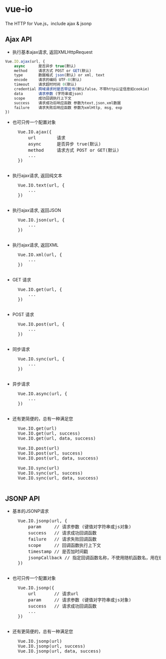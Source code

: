 # vue-io
The HTTP for Vue.js，include ajax &amp; jsonp

## Ajax API

+ 执行基本ajax请求, 返回XMLHttpRequest
```javascript
Vue.IO.ajax(url, {
    async      是否异步 true(默认)
    method     请求方式 POST or GET(默认)
    type       数据格式 json(默认) or xml, text
    encode     请求的编码 UTF-8(默认)
    timeout    请求超时时间 0(默认)
    credential 跨域请求时是否带证书(默认false，不带http认证信息如cookie)
    data       请求参数 (字符串或json)
    scope      成功回调执行上下文
    success    请求成功后响应函数 参数为text,json,xml数据
    failure    请求失败后响应函数 参数为xmlHttp, msg, exp
})
```
+ 也可只传一个配置对象
    <pre>
    Vue.IO.ajax({
        url        请求
        async      是否异步 true(默认)
        method     请求方式 POST or GET(默认)
        ...
    })
    </pre>
        
+ 执行ajax请求, 返回纯文本
    <pre>
    Vue.IO.text(url, {
        ...
    })
    </pre>
    
+ 执行ajax请求, 返回JSON
    <pre>
    Vue.IO.json(url, {
        ...
    })
    </pre>
    
+ 执行ajax请求, 返回XML
    <pre>
    Vue.IO.xml(url, {
        ...
    })
    </pre>
    
+ GET 请求
    <pre>
    Vue.IO.get(url, {
        ...
    })
    </pre>

+ POST 请求
    <pre>
    Vue.IO.post(url, {
        ...
    })
    </pre>

+ 同步请求
    <pre>
    Vue.IO.sync(url, {
        ...
    })
    </pre>
    
+ 异步请求
    <pre>
    Vue.IO.async(url, {
        ...
    })
    </pre>
        
+ 还有更简便的，总有一种满足您
    <pre>
    Vue.IO.get(url)
    Vue.IO.get(url, success)
    Vue.IO.get(url, data, success)
    
    Vue.IO.post(url)
    Vue.IO.post(url, success)
    Vue.IO.post(url, data, success)
    
    Vue.IO.sync(url)
    Vue.IO.sync(url, success)
    Vue.IO.sync(url, data, success)
    </pre>


## JSONP API

+ 基本的JSONP请求
    <pre>
    Vue.IO.jsonp(url, {
        param     // 请求参数 (键值对字符串或js对象)
        success   // 请求成功回调函数
        failure   // 请求失败回调函数
        scope     // 回调函数执行上下文
        timestamp // 是否加时间戳
        jsonpCallback // 指定回调函数名称，不使用随机函数名，用在缓存时，此时timestamp应该设为false
    })
    </pre>
    
+ 也可只传一个配置对象
    <pre>
    Vue.IO.jsonp({
        url       // 请求url 
        param     // 请求参数 (键值对字符串或js对象)
        success   // 请求成功回调函数
        ...
    })
    </pre>
    
+ 还有更简便的，总有一种满足您
    <pre>
    Vue.IO.jsonp(url)
    Vue.IO.jsonp(url, success)
    Vue.IO.jsonp(url, data, success)
    </pre>
    